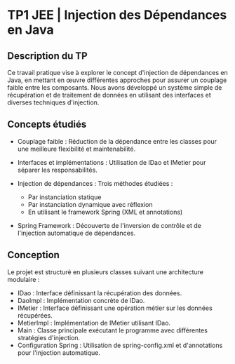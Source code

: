 # TP1 JEE | Injection des Dépendances en Java

## Description du TP

Ce travail pratique vise à explorer le concept d'injection de dépendances en Java, en mettant en œuvre différentes approches pour assurer un couplage faible entre les composants. Nous avons développé un système simple de récupération et de traitement de données en utilisant des interfaces et diverses techniques d'injection.

## Concepts étudiés

- Couplage faible : Réduction de la dépendance entre les classes pour une meilleure flexibilité et maintenabilité.

- Interfaces et implémentations : Utilisation de IDao et IMetier pour séparer les responsabilités.

- Injection de dépendances : Trois méthodes étudiées :

  - Par instanciation statique 
  - Par instanciation dynamique avec réflexion 
  - En utilisant le framework Spring (XML et annotations)

- Spring Framework : Découverte de l'inversion de contrôle et de l'injection automatique de dépendances.

## Conception

Le projet est structuré en plusieurs classes suivant une architecture modulaire :

- IDao : Interface définissant la récupération des données. 
- DaoImpl : Implémentation concrète de IDao. 
- IMetier : Interface définissant une opération métier sur les données récupérées. 
- MetierImpl : Implémentation de IMetier utilisant IDao. 
- Main : Classe principale exécutant le programme avec différentes stratégies d'injection.
- Configuration Spring : Utilisation de spring-config.xml et d'annotations pour l'injection automatique.

